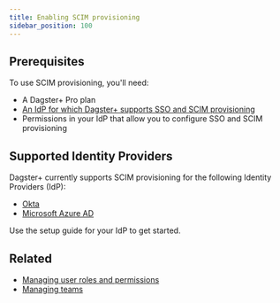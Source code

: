 ```yaml
---
title: Enabling SCIM provisioning
sidebar_position: 100
---
```


## Prerequisites

To use SCIM provisioning, you'll need:

- A Dagster+ Pro plan
- [An IdP for which Dagster+ supports SSO and SCIM provisioning](#supported-identity-providers)
- Permissions in your IdP that allow you to configure SSO and SCIM provisioning

## Supported Identity Providers

Dagster+ currently supports SCIM provisioning for the following Identity Providers (IdP):

- [Okta](okta-scim)
- [Microsoft Azure AD](https://learn.microsoft.com/en-us/azure/active-directory/saas-apps/dagster-cloud-provisioning-tutorial)

Use the setup guide for your IdP to get started.

## Related

- [Managing user roles and permissions](/dagster-plus/features/authentication-and-access-control/rbac/user-roles-permissions)
- [Managing teams](/dagster-plus/features/authentication-and-access-control/rbac/teams)
